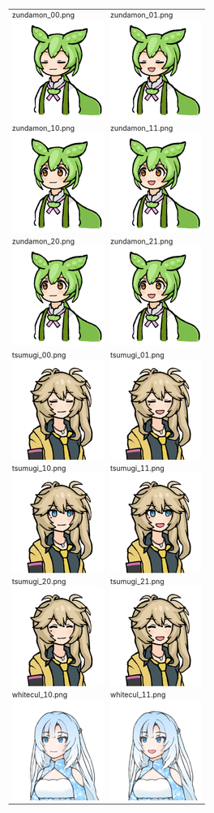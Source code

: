 <table>
  <tr>
    <td>zundamon_00.png<br/><img width="180" src="https://raw.githubusercontent.com/CookieBox26/zuma/main/materials/zundamon_00.png"/></td>
    <td>zundamon_01.png<br/><img width="180" src="https://raw.githubusercontent.com/CookieBox26/zuma/main/materials/zundamon_01.png"/></td>
  </tr>
  <tr>
    <td>zundamon_10.png<br/><img width="180" src="https://raw.githubusercontent.com/CookieBox26/zuma/main/materials/zundamon_10.png"/></td>
    <td>zundamon_11.png<br/><img width="180" src="https://raw.githubusercontent.com/CookieBox26/zuma/main/materials/zundamon_11.png"/></td>
  </tr>
  <tr>
    <td>zundamon_20.png<br/><img width="180" src="https://raw.githubusercontent.com/CookieBox26/zuma/main/materials/zundamon_10.png"/></td>
    <td>zundamon_21.png<br/><img width="180" src="https://raw.githubusercontent.com/CookieBox26/zuma/main/materials/zundamon_11.png"/></td>
  </tr>
  <tr>
    <td>tsumugi_00.png<br/><img width="180" src="https://raw.githubusercontent.com/CookieBox26/zuma/main/materials/tsumugi_00.png"/></td>
    <td>tsumugi_01.png<br/><img width="180" src="https://raw.githubusercontent.com/CookieBox26/zuma/main/materials/tsumugi_01.png"/></td>
  </tr>
  <tr>
    <td>tsumugi_10.png<br/><img width="180" src="https://raw.githubusercontent.com/CookieBox26/zuma/main/materials/tsumugi_10.png"/></td>
    <td>tsumugi_11.png<br/><img width="180" src="https://raw.githubusercontent.com/CookieBox26/zuma/main/materials/tsumugi_11.png"/></td>
  </tr>
  <tr>
    <td>tsumugi_20.png<br/><img width="180" src="https://raw.githubusercontent.com/CookieBox26/zuma/main/materials/tsumugi_20.png"/></td>
    <td>tsumugi_21.png<br/><img width="180" src="https://raw.githubusercontent.com/CookieBox26/zuma/main/materials/tsumugi_21.png"/></td>
  </tr>
  <tr>
    <td>whitecul_10.png<br/><img width="180" src="https://raw.githubusercontent.com/CookieBox26/zuma/main/materials/whitecul_10.png"/></td>
    <td>whitecul_11.png<br/><img width="180" src="https://raw.githubusercontent.com/CookieBox26/zuma/main/materials/whitecul_11.png"/></td>
  </tr>
</table>
